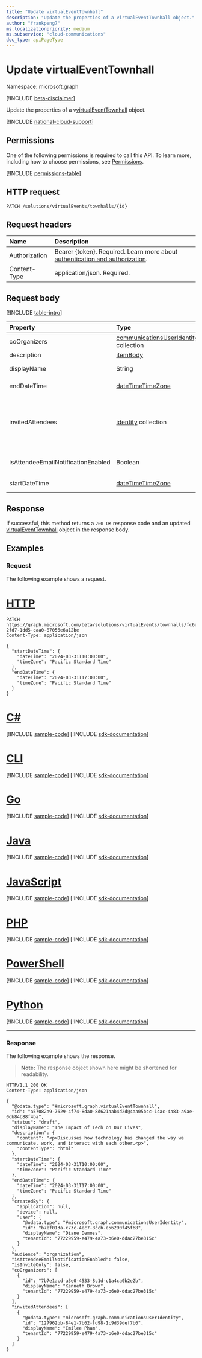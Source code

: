 ```yaml
---
title: "Update virtualEventTownhall"
description: "Update the properties of a virtualEventTownhall object."
author: "frankpeng7"
ms.localizationpriority: medium
ms.subservice: "cloud-communications"
doc_type: apiPageType
---
```


# Update virtualEventTownhall
Namespace: microsoft.graph

[!INCLUDE [beta-disclaimer](../../includes/beta-disclaimer.md)]

Update the properties of a v[virtualEventTownhall](../resources/virtualeventtownhall.md) object.

[!INCLUDE [national-cloud-support](../../includes/global-only.md)]

## Permissions

One of the following permissions is required to call this API. To learn more, including how to choose permissions, see [Permissions](/graph/permissions-reference).

<!-- {
  "blockType": "permissions",
  "name": "virtualevent-update-permissions"
}
-->
[!INCLUDE [permissions-table](../includes/permissions/virtualevent-update-permissions.md)]

## HTTP request

<!-- {
  "blockType": "ignored"
}
-->
``` http
PATCH /solutions/virtualEvents/townhalls/{id}
```

## Request headers

|Name|Description|
|:---|:---|
|Authorization|Bearer {token}. Required. Learn more about [authentication and authorization](/graph/auth/auth-concepts).|
|Content-Type|application/json. Required.|

## Request body

[!INCLUDE [table-intro](../../includes/update-property-table-intro.md)]

|Property|Type|Description|
|:---|:---|:---|
| coOrganizers  | [communicationsUserIdentity](../resources/communicationsuseridentity.md) collection | Identity information of coorganizers of the town hall. |
| description | [itemBody](../resources/itembody.md) | Description of the town hall. |
| displayName | String | Display name of the town hall. |
| endDateTime | [dateTimeTimeZone](../resources/datetimetimezone.md) | Date and time when the town hall ends. |
| invitedAttendees | [identity](../resources/identity.md) collection | The identities of the attendees invited to the town hall. The supported identities are: [communicationsGuestIdentity](../resources/communicationsguestidentity.md) and [communicationsUserIdentity](../resources/communicationsuseridentity.md). |
| isAttendeeEmailNotificationEnabled | Boolean | Indicates whether attendees will get email notification for the town hall. |
| startDateTime | [dateTimeTimeZone](../resources/datetimetimezone.md) | Date and time when the town hall starts. |

## Response

If successful, this method returns a `200 OK` response code and an updated [virtualEventTownhall](../resources/virtualeventtownhall.md) object in the response body.

## Examples

### Request
The following example shows a request.
# [HTTP](#tab/http)
<!-- {
  "blockType": "request",
  "name": "update_virtualeventtownhall"
}
-->
``` http
PATCH https://graph.microsoft.com/beta/solutions/virtualEvents/townhalls/fc6e8c15-2fd7-1dd5-caa0-87056e6a12be
Content-Type: application/json

{
  "startDateTime": {
    "dateTime": "2024-03-31T10:00:00",
    "timeZone": "Pacific Standard Time"
  },
  "endDateTime": {
    "dateTime": "2024-03-31T17:00:00",
    "timeZone": "Pacific Standard Time"
  }
}
```

# [C#](#tab/csharp)
[!INCLUDE [sample-code](../includes/snippets/csharp/update-virtualeventtownhall-csharp-snippets.md)]
[!INCLUDE [sdk-documentation](../includes/snippets/snippets-sdk-documentation-link.md)]

# [CLI](#tab/cli)
[!INCLUDE [sample-code](../includes/snippets/cli/update-virtualeventtownhall-cli-snippets.md)]
[!INCLUDE [sdk-documentation](../includes/snippets/snippets-sdk-documentation-link.md)]

# [Go](#tab/go)
[!INCLUDE [sample-code](../includes/snippets/go/update-virtualeventtownhall-go-snippets.md)]
[!INCLUDE [sdk-documentation](../includes/snippets/snippets-sdk-documentation-link.md)]

# [Java](#tab/java)
[!INCLUDE [sample-code](../includes/snippets/java/update-virtualeventtownhall-java-snippets.md)]
[!INCLUDE [sdk-documentation](../includes/snippets/snippets-sdk-documentation-link.md)]

# [JavaScript](#tab/javascript)
[!INCLUDE [sample-code](../includes/snippets/javascript/update-virtualeventtownhall-javascript-snippets.md)]
[!INCLUDE [sdk-documentation](../includes/snippets/snippets-sdk-documentation-link.md)]

# [PHP](#tab/php)
[!INCLUDE [sample-code](../includes/snippets/php/update-virtualeventtownhall-php-snippets.md)]
[!INCLUDE [sdk-documentation](../includes/snippets/snippets-sdk-documentation-link.md)]

# [PowerShell](#tab/powershell)
[!INCLUDE [sample-code](../includes/snippets/powershell/update-virtualeventtownhall-powershell-snippets.md)]
[!INCLUDE [sdk-documentation](../includes/snippets/snippets-sdk-documentation-link.md)]

# [Python](#tab/python)
[!INCLUDE [sample-code](../includes/snippets/python/update-virtualeventtownhall-python-snippets.md)]
[!INCLUDE [sdk-documentation](../includes/snippets/snippets-sdk-documentation-link.md)]

---

### Response

The following example shows the response.
>**Note:** The response object shown here might be shortened for readability.
<!-- {
  "blockType": "response",
  "truncated": true,
  "@odata.type": "microsoft.graph.virtualEventTownhall"
}
-->
``` http
HTTP/1.1 200 OK
Content-Type: application/json

{
  "@odata.type": "#microsoft.graph.virtualEventTownhall",
  "id": "a57082a9-7629-4f74-8da0-8d621aab4d2d@4aa05bcc-1cac-4a83-a9ae-0db84b88f4ba",
  "status": "draft",
  "displayName": "The Impact of Tech on Our Lives",
  "description": {
    "content": "<p>Discusses how technology has changed the way we communicate, work, and interact with each other.<p>",
    "contentType": "html"
  },
  "startDateTime": {
    "dateTime": "2024-03-31T10:00:00",
    "timeZone": "Pacific Standard Time"
  },
  "endDateTime": {
    "dateTime": "2024-03-31T17:00:00",
    "timeZone": "Pacific Standard Time"
  },
  "createdBy": {
    "application": null,
    "device": null,
    "user": {
      "@odata.type": "#microsoft.graph.communicationsUserIdentity",
      "id": "b7ef013a-c73c-4ec7-8ccb-e56290f45f68",
      "displayName": "Diane Demoss",
      "tenantId": "77229959-e479-4a73-b6e0-ddac27be315c"
    }
  },
  "audience": "organization",
  "isAttendeeEmailNotificationEnabled": false,
  "isInviteOnly": false,  
  "coOrganizers": [
    {
      "id": "7b7e1acd-a3e0-4533-8c1d-c1a4ca0b2e2b",
      "displayName": "Kenneth Brown",
      "tenantId": "77229959-e479-4a73-b6e0-ddac27be315c"
    }
  ],
  "invitedAttendees": [
    {
      "@odata.type": "microsoft.graph.communicationsUserIdentity",
      "id": "127962bb-84e1-7b62-fd98-1c9d39def7b6",
      "displayName": "Emilee Pham",
      "tenantId": "77229959-e479-4a73-b6e0-ddac27be315c"
    }
  ]
}
```
